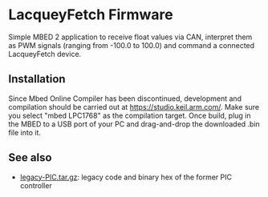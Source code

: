 # LacqueyFetch Firmware

Simple MBED 2 application to receive float values via CAN, interpret them as PWM signals (ranging from -100.0 to 100.0) and command a connected LacqueyFetch device.

## Installation

Since Mbed Online Compiler has been discontinued, development and compilation should be carried out at https://studio.keil.arm.com/. Make sure you select "mbed LPC1768" as the compilation target. Once build, plug in the MBED to a USB port of your PC and drag-and-drop the downloaded .bin file into it.

## See also
- [legacy-PIC.tar.gz](https://github.com/roboticslab-uc3m/yarp-devices/blob/c4730b862bed212f73c7dbdc4660b2ed0e8b1dc7/firmware/LacqueyFetch/legacy-PIC.tar.gz): legacy code and binary hex of the former PIC controller
